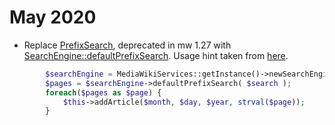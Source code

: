 May 2020
==========

* Replace [PrefixSearch](https://gerrit.wikimedia.org/g/mediawiki/core/+/master/includes/search/PrefixSearch.php), deprecated in mw 1.27 with [SearchEngine::defaultPrefixSearch](https://doc.wikimedia.org/mediawiki-core/master/php/classSearchEngine.html). Usage hint taken from [here](https://doc.wikimedia.org/mediawiki-core/master/php/SpecialPage_8php_source.html).
 

```php
        $searchEngine = MediaWikiServices::getInstance()->newSearchEngine();
        $pages = $searchEngine->defaultPrefixSearch( $search );
        foreach($pages as $page) {
            $this->addArticle($month, $day, $year, strval($page));
        }
```
